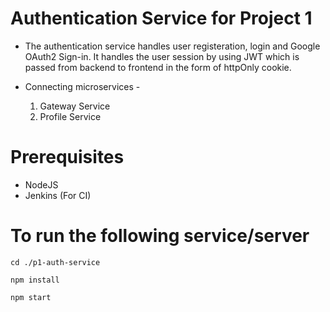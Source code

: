 # Authentication Service for Project 1

- The authentication service handles user registeration, login and Google OAuth2 Sign-in. It handles the user session by using JWT which is passed from backend to frontend in the form of httpOnly cookie.

- Connecting microservices -
  1. Gateway Service
  2. Profile Service

# Prerequisites
- NodeJS
- Jenkins (For CI)

# To run the following service/server
``` 
cd ./p1-auth-service
```
```
npm install
```
```
npm start
```
